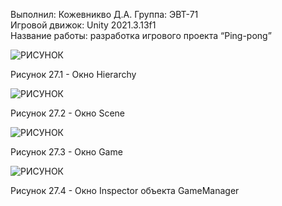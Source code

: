 Выполнил: Кожевникво Д.А.
Группа: ЭВТ-71  
Игровой движок: Unity 2021.3.13f1  
Название работы: разработка игрового проекта “Ping-pong”




![РИСУНОК](https://gspics.org/images/2022/12/04/0XqH83.png)  

Рисунок 27.1 - Окно Hierarchy

![РИСУНОК](https://gspics.org/images/2022/12/04/0Xq4Uy.png)  

Рисунок 27.2 - Окно Scene

![РИСУНОК](https://gspics.org/images/2022/12/04/0XqDBI.png)  

Рисунок 27.3 - Окно Game

![РИСУНОК](https://gspics.org/images/2022/12/04/0XqGWa.png)  

Рисунок 27.4 - Окно Inspector объекта GameManager
